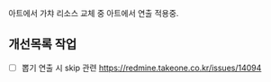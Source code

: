 


아트에서 가챠 리소스 교체 중
아트에서 연출 적용중. 

## 개선목록 작업
- [ ] 뽑기 연출 시 skip 관련 https://redmine.takeone.co.kr/issues/14094


